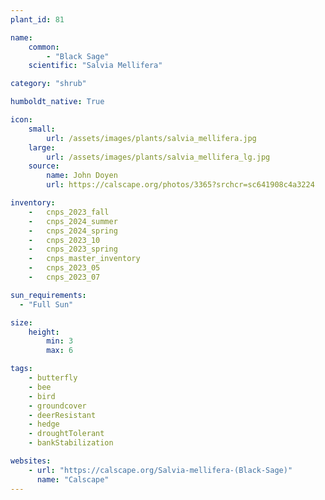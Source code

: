 ```yaml
---
plant_id: 81

name: 
    common: 
        - "Black Sage"  
    scientific: "Salvia Mellifera" 

category: "shrub"

humboldt_native: True

icon: 
    small: 
        url: /assets/images/plants/salvia_mellifera.jpg 
    large: 
        url: /assets/images/plants/salvia_mellifera_lg.jpg 
    source: 
        name: John Doyen 
        url: https://calscape.org/photos/3365?srchcr=sc641908c4a3224

inventory: 
    -   cnps_2023_fall
    -   cnps_2024_summer
    -   cnps_2024_spring
    -   cnps_2023_10
    -   cnps_2023_spring
    -   cnps_master_inventory
    -   cnps_2023_05 
    -   cnps_2023_07 

sun_requirements:
  - "Full Sun"

size:
    height: 
        min: 3
        max: 6

tags:
    - butterfly
    - bee
    - bird
    - groundcover
    - deerResistant
    - hedge
    - droughtTolerant 
    - bankStabilization

websites: 
    - url: "https://calscape.org/Salvia-mellifera-(Black-Sage)"
      name: "Calscape"
---
```


